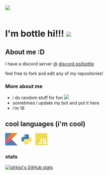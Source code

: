<div id="header" align="left">
  <img src="https://i.imgur.com/GBT5GFo.gif" width="100"/>
<div id="views">
     <img src="https://komarev.com/ghpvc/?username=idrklol&style=flat-square&color=blue" alt=""/>
  </div>
<h1>
  I'm bottle hi!!!
  <img src="https://c.tenor.com/K-BBg8fYIdQAAAAi/kirana-margay.gif" width="30px"/>
</h1>
</div>

## About me :D

I have a discord server @ [discord.gg/bottle](https://discord.gg/YZAb5B6x2X)

feel free to fork and edit any of my repositories!
### More about me
- i do random stuff for fun <img src="https://c.tenor.com/b46GRzAmGeYAAAAi/chika-dance.gif" width="20px"/>
- sometimes i update my bot and put it here
- i'm 16

## cool languages (i'm cool)
<div>
  <img src="https://github.com/devicons/devicon/blob/master/icons/kotlin/kotlin-original.svg" title="Kotlin" alt="Kotlin" width="40" height="40"/>&nbsp;
  <img src="https://github.com/devicons/devicon/blob/master/icons/python/python-original.svg" title="Python (my fav)" alt="Python" width="40" height="40"/>&nbsp;
  <img src="https://github.com/devicons/devicon/blob/master/icons/javascript/javascript-plain.svg" title="SavaScript" alt="JavaScript" width="40" height="40"/>&nbsp;
</div>

### stats

[![idrklol's GitHub stats](https://github-readme-stats.vercel.app/api?username=idrklol&show_icons=true&theme=dracula)](https://github.com/anuraghazra/github-readme-stats)
